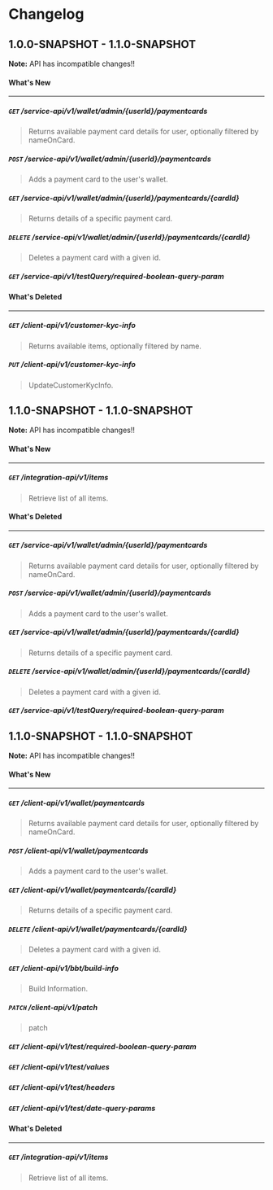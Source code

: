 # Changelog
## 1.0.0-SNAPSHOT - 1.1.0-SNAPSHOT
**Note:** API has incompatible changes!!
#### What's New
---

##### `GET` /service-api/v1/wallet/admin/{userId}/paymentcards

> Returns available payment card details for user, optionally filtered by nameOnCard.

##### `POST` /service-api/v1/wallet/admin/{userId}/paymentcards

> Adds a payment card to the user's wallet.

##### `GET` /service-api/v1/wallet/admin/{userId}/paymentcards/{cardId}

> Returns details of a specific payment card.

##### `DELETE` /service-api/v1/wallet/admin/{userId}/paymentcards/{cardId}

> Deletes a payment card with a given id.

##### `GET` /service-api/v1/testQuery/required-boolean-query-param


#### What's Deleted
---

##### `GET` /client-api/v1/customer-kyc-info

> Returns available items, optionally filtered by name.

##### `PUT` /client-api/v1/customer-kyc-info

> UpdateCustomerKycInfo.

## 1.1.0-SNAPSHOT - 1.1.0-SNAPSHOT
**Note:** API has incompatible changes!!
#### What's New
---

##### `GET` /integration-api/v1/items

> Retrieve list of all items.

#### What's Deleted
---

##### `GET` /service-api/v1/wallet/admin/{userId}/paymentcards

> Returns available payment card details for user, optionally filtered by nameOnCard.

##### `POST` /service-api/v1/wallet/admin/{userId}/paymentcards

> Adds a payment card to the user's wallet.

##### `GET` /service-api/v1/wallet/admin/{userId}/paymentcards/{cardId}

> Returns details of a specific payment card.

##### `DELETE` /service-api/v1/wallet/admin/{userId}/paymentcards/{cardId}

> Deletes a payment card with a given id.

##### `GET` /service-api/v1/testQuery/required-boolean-query-param


## 1.1.0-SNAPSHOT - 1.1.0-SNAPSHOT
**Note:** API has incompatible changes!!
#### What's New
---

##### `GET` /client-api/v1/wallet/paymentcards

> Returns available payment card details for user, optionally filtered by nameOnCard.

##### `POST` /client-api/v1/wallet/paymentcards

> Adds a payment card to the user's wallet.

##### `GET` /client-api/v1/wallet/paymentcards/{cardId}

> Returns details of a specific payment card.

##### `DELETE` /client-api/v1/wallet/paymentcards/{cardId}

> Deletes a payment card with a given id.

##### `GET` /client-api/v1/bbt/build-info

> Build Information.

##### `PATCH` /client-api/v1/patch

> patch

##### `GET` /client-api/v1/test/required-boolean-query-param


##### `GET` /client-api/v1/test/values


##### `GET` /client-api/v1/test/headers


##### `GET` /client-api/v1/test/date-query-params


#### What's Deleted
---

##### `GET` /integration-api/v1/items

> Retrieve list of all items.

